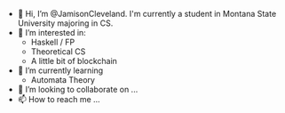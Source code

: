 - 👋 Hi, I’m @JamisonCleveland. I'm currently a student in Montana State University majoring in CS.
- 👀 I’m interested in:
    * Haskell / FP
    * Theoretical CS
    * A little bit of blockchain
- 🌱 I’m currently learning
    * Automata Theory
- 💞️ I’m looking to collaborate on ...
- 📫 How to reach me ...

<!---
JamisonCleveland/JamisonCleveland is a ✨ special ✨ repository because its `README.md` (this file) appears on your GitHub profile.
You can click the Preview link to take a look at your changes.
--->
